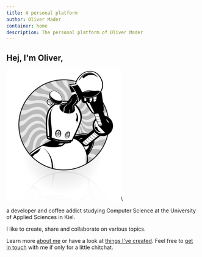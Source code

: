```yaml
---
title: A personal platform
author: Oliver Mader
container: home
description: The personal platform of Oliver Mader
---
```


## Hej, I'm Oliver,

![A caffeine driven robot](/images/robot.png)\

a developer and coffee addict studying Computer Science at the University of
Applied Sciences in Kiel.

I like to create, share and collaborate on various topics.

Learn more [about me] or have a look at [things I've created]. Feel free to
[get in touch] with me if only for a little chitchat.

[about me]: /about.html
[things I've created]: /projects.html
[get in touch]: /contact.html
